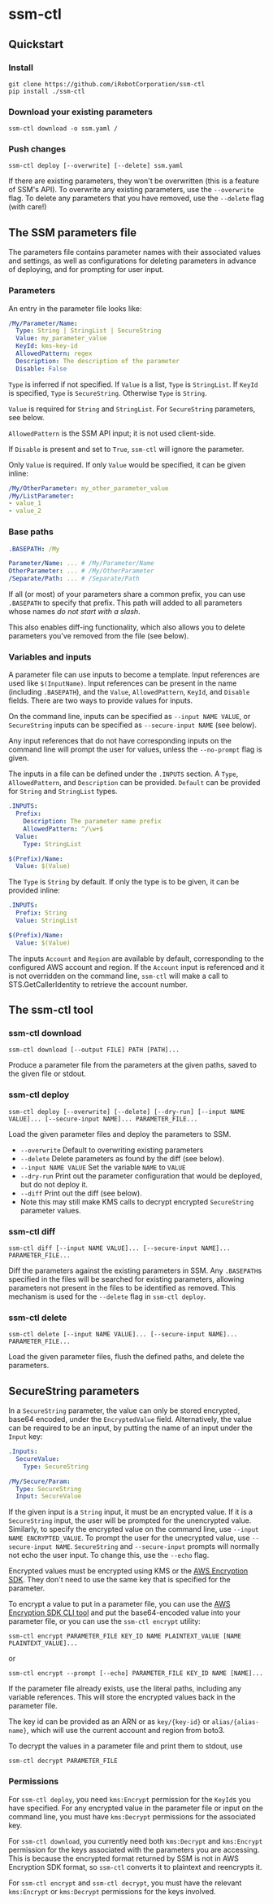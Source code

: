 # ssm-ctl

## Quickstart

### Install

```
git clone https://github.com/iRobotCorporation/ssm-ctl
pip install ./ssm-ctl
```

### Download your existing parameters

```
ssm-ctl download -o ssm.yaml /
```

### Push changes

```
ssm-ctl deploy [--overwrite] [--delete] ssm.yaml
```

If there are existing parameters, they won't be overwritten (this is a feature of SSM's API).
To overwrite any existing parameters, use the `--overwrite` flag.
To delete any parameters that you have removed, use the `--delete` flag (with care!)

## The SSM parameters file

The parameters file contains parameter names with their associated values and settings, as well
as configurations for deleting parameters in advance of deploying, and for prompting for user input.

### Parameters

An entry in the parameter file looks like:

```yaml
/My/Parameter/Name:
  Type: String | StringList | SecureString
  Value: my_parameter_value
  KeyId: kms-key-id
  AllowedPattern: regex
  Description: The description of the parameter
  Disable: False
```

`Type` is inferred if not specified. If `Value` is a list, `Type` is `StringList`.
If `KeyId` is specified, `Type` is `SecureString`.
Otherwise `Type` is `String`.

`Value` is required for `String` and `StringList`. For `SecureString` parameters,
see below.

`AllowedPattern` is the SSM API input; it is not used client-side.

If `Disable` is present and set to `True`, `ssm-ctl` will ignore the parameter.

Only `Value` is required. If only `Value` would be specified, it can be given inline:

```yaml
/My/OtherParameter: my_other_parameter_value
/My/ListParameter:
- value_1
- value_2
```

### Base paths

```yaml
.BASEPATH: /My

Parameter/Name: ... # /My/Parameter/Name
OtherParameter: ... # /My/OtherParameter
/Separate/Path: ... # /Separate/Path
```

If all (or most) of your parameters share a common prefix, you can use `.BASEPATH` to specify that prefix. This path will added to all parameters whose names *do not start with a slash*.

This also enables diff-ing functionality, which also allows you to delete parameters you've removed from the file (see below).

### Variables and inputs

A parameter file can use inputs to become a template. Input references are used like `$(InputName)`.
Input references can be present in the name (including `.BASEPATH`), and the `Value`, `AllowedPattern`, `KeyId`, and `Disable` fields.
There are two ways to provide values for inputs.

On the command line, inputs can be specified as `--input NAME VALUE`, or `SecureString` inputs can be specified as `--secure-input NAME` (see below).

Any input references that do not have corresponding inputs on the command line will prompt the user for values, unless the `--no-prompt` flag is given.

The inputs in a file can be defined under the `.INPUTS` section. A `Type`, `AllowedPattern`, and `Description` can be provided. `Default` can be provided for `String` and `StringList` types.

```yaml
.INPUTS:
  Prefix:
    Description: The parameter name prefix
    AllowedPattern: ^/\w+$
  Value:
    Type: StringList

$(Prefix)/Name:
  Value: $(Value)
```

The `Type` is `String` by default. If only the type is to be given, it can be provided inline:

```yaml
.INPUTS:
  Prefix: String
  Value: StringList

$(Prefix)/Name:
  Value: $(Value)
```

The inputs `Account` and `Region` are available by default, corresponding to the configured AWS account and region. If the `Account` input is referenced and it is not overridden on the command line, `ssm-ctl` will make a call to STS.GetCallerIdentity to retrieve the account number.

## The ssm-ctl tool

### ssm-ctl download

```
ssm-ctl download [--output FILE] PATH [PATH]...
```

Produce a parameter file from the parameters at the given paths, saved to the given file or stdout.

### ssm-ctl deploy

```
ssm-ctl deploy [--overwrite] [--delete] [--dry-run] [--input NAME VALUE]... [--secure-input NAME]... PARAMETER_FILE...
```

Load the given parameter files and deploy the parameters to SSM.
* `--overwrite` Default to overwriting existing parameters
* `--delete` Delete parameters as found by the diff (see below).
* `--input NAME VALUE` Set the variable `NAME` to `VALUE`
* `--dry-run` Print out the parameter configuration that would be deployed, but do not deploy it.
* `--diff` Print out the diff (see below).
 * Note this may still make KMS calls to decrypt encrypted `SecureString` parameter values.

### ssm-ctl diff

```
ssm-ctl diff [--input NAME VALUE]... [--secure-input NAME]... PARAMETER_FILE...
```

Diff the parameters against the existing parameters in SSM. Any `.BASEPATH`s specified in the files will be searched for existing parameters, allowing parameters not present in the files to be identified as removed. This mechanism is used for the `--delete` flag in `ssm-ctl deploy`. 

### ssm-ctl delete

```
ssm-ctl delete [--input NAME VALUE]... [--secure-input NAME]... PARAMETER_FILE...
```

Load the given parameter files, flush the defined paths, and delete the parameters.

## SecureString parameters

In a `SecureString` parameter, the value can only be stored encrypted, base64 encoded, under the `EncryptedValue` field. Alternatively, the value can be required to be an input, by putting the name of an input under the `Input` key:

```yaml
.Inputs:
  SecureValue:
    Type: SecureString

/My/Secure/Param:
  Type: SecureString
  Input: SecureValue
```

If the given input is a `String` input, it must be an encrypted value. If it is a `SecureString` input, the user will be prompted for the unencrypted value. Similarly, to specify the encrypted value on the command line, use `--input NAME ENCRYPTED_VALUE`. To prompt the user for the unecrypted value, use `--secure-input NAME`. `SecureString` and `--secure-input` prompts will normally not echo the user input. To change this, use the `--echo` flag.

Encrypted values must be encrypted using KMS or the [AWS Encryption SDK](https://docs.aws.amazon.com/encryption-sdk/latest/developer-guide/programming-languages.html). They don't need to use the same key that is specified for the parameter.

To encrypt a value to put in a parameter file, you can use the [AWS Encryption SDK CLI tool](https://docs.aws.amazon.com/encryption-sdk/latest/developer-guide/crypto-cli-how-to.html#crypto-cli-e-d-intro) and put the base64-encoded value into your parameter file, or you can use the `ssm-ctl encrypt` utility:

```
ssm-ctl encrypt PARAMETER_FILE KEY_ID NAME PLAINTEXT_VALUE [NAME PLAINTEXT_VALUE]...
```
or
```
ssm-ctl encrypt --prompt [--echo] PARAMETER_FILE KEY_ID NAME [NAME]...
```
If the parameter file already exists, use the literal paths, including any variable references. This will store the encrypted values back in the parameter file.

The key id can be provided as an ARN or as `key/{key-id}` or `alias/{alias-name}`, which will use the current account and region from boto3.

To decrypt the values in a parameter file and print them to stdout, use

```
ssm-ctl decrypt PARAMETER_FILE
```

### Permissions

For `ssm-ctl deploy`, you need `kms:Encrypt` permission for the `KeyId`s you have specified. For any encrypted value in the parameter file or input on the command line, you must have `kms:Decrypt` permissions for the associated key.

For `ssm-ctl download`, you currently need both `kms:Decrypt` and `kms:Encrypt` permission for the keys associated with the parameters you are accessing. This is because the encrypted format returned by SSM is not in AWS Encryption SDK format, so `ssm-ctl` converts it to plaintext and reencrypts it.

For `ssm-ctl encrypt` and `ssm-ctl decrypt`, you must have the relevant `kms:Encrypt` or `kms:Decrypt` permissions for the keys involved.
